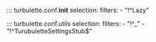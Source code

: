 
::: turbulette.conf.__init__
    selection:
        filters:
            - "!^Lazy"

::: turbulette.conf.utils
    selection:
        filters:
            - "!^_"
            - "!^TurubuletteSettingsStub$"
